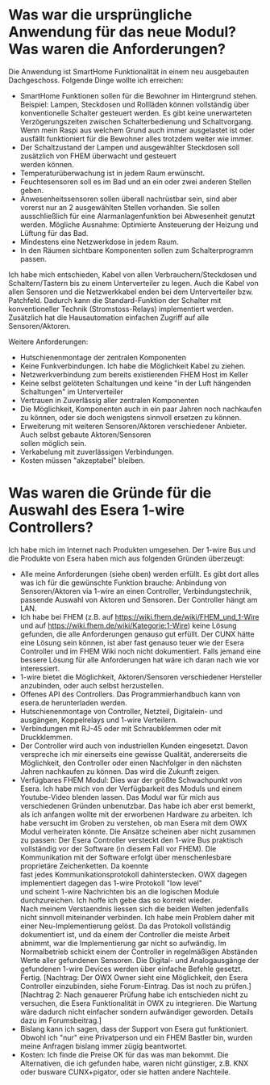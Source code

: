 # Was war die ursprüngliche Anwendung für das neue Modul? Was waren die Anforderungen?

Die Anwendung ist SmartHome Funktionalität in einem neu ausgebauten Dachgeschoss. Folgende Dinge wollte ich 
erreichen:
* SmartHome Funktionen sollen für die Bewohner im Hintergrund stehen. Beispiel: Lampen, Steckdosen und Rollläden 
können vollständig über konventionelle Schalter gesteuert werden. Es gibt keine unerwarteten Verzögerungszeiten 
zwischen Schalterbedienung und Schaltvorgang. Wenn mein Raspi aus welchem Grund auch immer ausgelastet ist oder 
ausfällt funktioniert für die Bewohner alles trotzdem weiter wie immer.
* Der Schaltzustand der Lampen und ausgewählter Steckdosen soll zusätzlich von FHEM überwacht und gesteuert  
werden können.
* Temperaturüberwachung ist in jedem Raum erwünscht.
* Feuchtesensoren soll es im Bad und an ein oder zwei anderen Stellen geben.
* Anwesenheitssensoren sollen überall nachrüstbar sein, sind aber vorerst nur an 2 ausgewählten Stellen vorhanden. 
Sie sollen ausschließlich für eine Alarmanlagenfunktion bei Abwesenheit genutzt werden. 
Mögliche Ausnahme: Optimierte Ansteuerung der Heizung und Lüftung für das Bad.
* Mindestens eine Netzwerkdose in jedem Raum.
* In den Räumen sichtbare Komponenten sollen zum Schalterprogramm passen.

Ich habe mich entschieden, Kabel von allen Verbrauchern/Steckdosen und Schaltern/Tastern bis zu einem 
Unterverteiler zu legen. Auch die Kabel von allen Sensoren und die Netzwerkkabel enden bei dem Unterverteiler 
bzw. Patchfeld. 
Dadurch kann die Standard-Funktion der Schalter mit konventioneller Technik (Stromstoss-Relays) 
implementiert werden. Zusätzlich hat die Hausautomation einfachen Zugriff auf alle Sensoren/Aktoren. 

Weitere Anforderungen:
* Hutschienenmontage der zentralen Komponenten
* Keine Funkverbindungen. Ich habe die Möglichkeit Kabel zu ziehen.
* Netzwerkverbindung zum bereits existierenden FHEM Host im Keller
* Keine selbst gelöteten Schaltungen und keine "in der Luft hängenden Schaltungen" im Unterverteiler
* Vertrauen in Zuverlässig aller zentralen Komponenten
* Die Möglichkeit, Komponenten auch in ein paar Jahren noch nachkaufen zu können, oder sie doch wenigstens 
sinnvoll ersetzen zu können.
* Erweiterung mit weiteren Sensoren/Aktoren verschiedener Anbieter. Auch selbst gebaute Aktoren/Sensoren  
sollen möglich sein.
* Verkabelung mit zuverlässigen Verbindungen.
* Kosten müssen "akzeptabel" bleiben.

# Was waren die Gründe für die Auswahl des Esera 1-wire Controllers?

Ich habe mich im Internet nach Produkten umgesehen. Der 1-wire Bus und die Produkte von Esera haben mich aus 
folgenden Gründen überzeugt:
* Alle meine Anforderungen (siehe oben) werden erfüllt. Es gibt dort alles was ich für die gewünschte Funktion 
brauche: Anbindung von Sensoren/Aktoren via 1-wire an einen Controller, Verbindungstechnik, passende Auswahl 
von Aktoren und Sensoren. Der Controller hängt am LAN.
* Ich habe bei FHEM (z.B. auf https://wiki.fhem.de/wiki/FHEM_und_1-Wire und auf https://wiki.fhem.de/wiki/Kategorie:1-Wire) 
keine Lösung gefunden, die alle Anforderungen genauso gut erfüllt. Der CUNX hätte eine Lösung sein können, ist aber 
fast genauso teuer wie der Esera Controller und im FHEM Wiki noch nicht dokumentiert. Falls jemand eine bessere 
Lösung für alle Anforderungen hat wäre ich daran nach wie vor interessiert.
* 1-wire bietet die Möglichkeit, Aktoren/Sensoren verschiedener Hersteller anzubinden, oder auch selbst herzustellen.
* Offenes API des Controllers. Das Programmierhandbuch kann von esera.de herunterladen werden.
* Hutschienenmontage von Controller, Netzteil, Digitalein- und ausgängen, Koppelrelays und 1-wire Verteilern.
* Verbindungen mit RJ-45 oder mit Schraubklemmen oder mit Druckklemmen.
* Der Controller wird auch von industriellen Kunden eingesetzt. Davon verspreche ich mir einerseits eine gewisse 
Qualität, andererseits die Möglichkeit, den Controller oder einen Nachfolger in den nächsten Jahren nachkaufen zu 
können. Das wird die Zukunft zeigen.
* Verfügbares FHEM Modul: Dies war der größte Schwachpunkt von Esera. Ich habe mich von der Verfügbarkeit des 
Moduls und einem Youtube-Video blenden lassen. Das Modul war für mich aus verschiedenen Gründen unbenutzbar. 
Das habe ich aber erst bemerkt, als ich anfangen wollte mit der erworbenen Hardware zu arbeiten. Ich habe versucht 
im Groben zu verstehen, ob man Esera mit dem OWX Modul verheiraten könnte. Die Ansätze scheinen aber nicht zusammen 
zu passen: Der Esera Controller versteckt den 1-wire Bus praktisch vollständig vor der Software (in diesem Fall 
vor FHEM). Die Kommunikation mit der Software erfolgt über menschenlesbare proprietäre Zeichenketten. Da koennte  
fast jedes Kommunikationsprotokoll dahinterstecken. OWX dagegen implementiert dagegen das 1-wire Protokoll "low level"  
und scheint 1-wire Nachrichten bis an die logischen Module durchzureichen. Ich hoffe ich gebe das so korrekt wieder.  
Nach meinem Verstaendnis liessen sich die beiden Welten jedenfalls nicht sinnvoll miteinander verbinden. Ich 
habe mein Problem daher mit einer Neu-Implementierung gelöst. Da das Protokoll vollständig dokumentiert ist, 
und da einem der Controller die meiste Arbeit abnimmt, war die Implementierung gar nicht so aufwändig. Im Normalbetrieb 
schickt einem der Controller in regelmäßigen Abständen Werte aller gefundenen Sensoren. Die Digital- und Analogausgänge 
der gefundenen 1-wire Devices werden über einfache Befehle gesetzt. Fertig.
[Nachtrag: Der OWX Owner sieht eine Möglichkeit, den Esera Controller einzubinden, siehe Forum-Eintrag. Das ist noch zu prüfen.]
[Nachtrag 2: Nach genauerer Prüfung habe ich entschieden nicht zu versuchen, die Esera Funktionalität in OWX zu 
integrieren. Die Wartung wäre dadurch nicht einfacher sondern aufwändiger geworden. Details dazu im Forumsbeitrag.]
* Bislang kann ich sagen, dass der Support von Esera gut funktioniert. Obwohl ich "nur" eine Privatperson und 
ein FHEM Bastler bin, wurden meine Anfragen bislang immer zügig beantwortet.
* Kosten: Ich finde die Preise OK für das was man bekommt. Die Alternativen, die ich gefunden habe, waren nicht
günstiger, z.B. KNX oder busware CUNX+pigator, oder sie hatten andere Nachteile.

